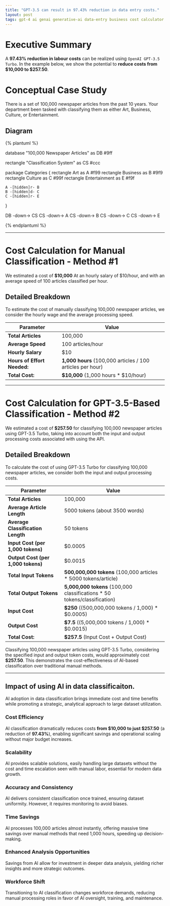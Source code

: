 ```yaml
---
title: "GPT-3.5 can result in 97.43% reduction in data entry costs."
layout: post
tags: gpt-4 ai genai generative-ai data-entry business cost calculator
---
```


# Executive Summary

A **97.43% reduction in labour costs** can be realized using `OpenAI GPT-3.5 Turbo`. In the example below, we show the potential to **reduce costs from $10,000 to $257.50**.

<div id="calculator-root"></div>

<script>
    const calculatorDom = `
<h1>Unit Cost Savings Calculator</h1>
<p>You can use this calculator to see how much money you could save on data entry by using AI. The calculations are based on the case study below.</p>
<br/>
<table>
    <tr>
        <td>Number of Articles</td>
        <td>
            <input type="range" min="1000" max="1000000" value="100000" onInput="onInputChange()" id="numArticles">
            <span id="numArticlesValue">100000</span>
        </td>
    </tr>
    <tr>
        <td>Manual Entry Speed (articles/hour)</td>
        <td>
            <input type="range" min="50" max="200" value="100" onInput="onInputChange()" id="manSpeed">
            <span id="manSpeedValue">100</span> articles per hour
        </td>
    </tr>
    <tr>
        <td>Manual Entry Salary ($/hour)</td>
        <td>
            <input type="range" min="1" max="30" value="10" onInput="onInputChange()" id="manSalary">
            $<span id="manSalaryValue">10</span> per hour
        </td>
    </tr>
    <tr>
        <td>Manual Entry Cost:</td>
        <td><strong>$<span id="estimatedManualCost">10,000</span></strong></td>
    </tr>
    <tr>
        <td>Cost using AI:</td>
        <td><strong>$<span id="estimatedAiCost">257.50</span></strong></td>
    </tr>
    <tr>
        <td>Savings Percentage:</td>
        <td><strong><span id="estimatedPctSavings">--</span>%</strong></td>
    </tr>
</table>
`;


    function calculateManualCost() {
        const numArticles = parseInt(document.getElementById("numArticles").value, 10);
        const manSpeed = parseInt(document.getElementById("manSpeed").value, 10);
        const manSalary = parseInt(document.getElementById("manSalary").value, 10);
        
        const hours = numArticles / manSpeed;
        const cost = hours * manSalary;
        
        return cost;
    }

    function calculateAiCost() {
        const numArticles = parseInt(document.getElementById("numArticles").value, 10);

        const averageInputLength = 5000;
        const totalInputTokens = numArticles * averageInputLength;
        const averageInputCostPer1000Tokens = 0.0005;
        const inputCost = averageInputCostPer1000Tokens * (totalInputTokens / 1000);

        const averageOutputLength = 50;
        const averageOutputCostPer1000Tokens = 0.0015;
        const totalOutputTokens = numArticles * averageOutputLength;
        const outputCost = averageOutputCostPer1000Tokens * (totalOutputTokens / 1000);

        const totalCost = inputCost + outputCost;

        return totalCost;
    }

    function onInputChange() {
        document.getElementById("numArticlesValue").innerText = document.getElementById("numArticles").value;
        document.getElementById("manSpeedValue").innerText = document.getElementById("manSpeed").value;
        document.getElementById("manSalaryValue").innerText = document.getElementById("manSalary").value.toLocaleString("en-US", {minimumFractionDigits: 2, maximumFractionDigits: 2});
        
        const manCost = calculateManualCost();
        const aiCost = calculateAiCost();
        document.getElementById("estimatedManualCost").innerText = manCost.toLocaleString("en-US", {minimumFractionDigits: 2, maximumFractionDigits: 2});
        document.getElementById("estimatedAiCost").innerText = aiCost.toLocaleString("en-US", {minimumFractionDigits: 2, maximumFractionDigits: 2});

        const savingsPct = ((manCost - aiCost) / manCost) * 100;
        document.getElementById("estimatedPctSavings").innerText = savingsPct.toLocaleString("en-US", {minimumFractionDigits: 2, maximumFractionDigits: 2});
    }

    document.addEventListener("DOMContentLoaded", () => {
        document.getElementById("calculator-root").innerHTML = calculatorDom;
        onInputChange(); // Initialize with default values
    });
</script>


# Conceptual Case Study

There is a set of 100,000 newspaper articles from the past 10 years. Your department been tasked with classifying them as either Art, Business, Culture, or Entertainment.

## Diagram

{% plantuml %}

database "100,000 Newspaper Articles" as DB #9ff

rectangle "Classification System" as CS #ccc

package Categories {
    rectangle Art as A #f99
    rectangle Business as B  #9f9
    rectangle Culture as C #99f 
    rectangle Entertainment as E #f9f

    A -[hidden]r- B
    B -[hidden]d- C
    C -[hidden]r- E
}

DB -down-> CS
CS -down-> A
CS -down-> B
CS -down-> C
CS -down-> E


{% endplantuml %}

---

# Cost Calculation for Manual Classification - Method #1

We estimated a cost of **$10,000** At an hourly salary of $10/hour, and with an average speed of 100 articles classified per hour.

## Detailed Breakdown

To estimate the cost of manually classifying 100,000 newspaper articles, we consider the hourly wage and the average processing speed.

| Parameter              | Value             |
|------------------------|-------------------|
| **Total Articles**     | 100,000           |
| **Average Speed**      | 100 articles/hour |
| **Hourly Salary**      | $10               |
|     **Hours of Effort Needed:**                    |    **1,000 hours** (100,000 articles / 100 articles per hour)               |
| **Total Cost:** | **$10,000** (1,000 hours * $10/hour) |

---

# Cost Calculation for GPT-3.5-Based Classification - Method #2

We estimated a cost of **$257.50** for classifying 100,000 newspaper articles using GPT-3.5 Turbo, taking into account both the input and output processing costs associated with using the API.

## Detailed Breakdown

To calculate the cost of using GPT-3.5 Turbo for classifying 100,000 newspaper articles, we consider both the input and output processing costs.

| Parameter                         | Value                                                  |
|-----------------------------------|--------------------------------------------------------|
| **Total Articles**                | 100,000                                                |
| **Average Article Length**        | 5000 tokens (about 3500 words)                         |
| **Average Classification Length** | 50 tokens                                              |
| **Input Cost (per 1,000 tokens)** | $0.0005                                                |
| **Output Cost (per 1,000 tokens)**| $0.0015                                                |
| **Total Input Tokens**            | **500,000,000 tokens** (100,000 articles * 5000 tokens/article)  |
| **Total Output Tokens**           | **5,000,000 tokens** (100,000 classifications * 50 tokens/classification) |
| **Input Cost**                    | **$250** ((500,000,000 tokens / 1,000) * $0.0005)            |
| **Output Cost**                   | **$7.5** ((5,000,000 tokens / 1,000) * $0.0015)             |
| **Total Cost:**                   | **$257.5** (Input Cost + Output Cost)                   |

Classifying 100,000 newspaper articles using GPT-3.5 Turbo, considering the specified input and output token costs, would approximately cost **$257.50**. This demonstrates the cost-effectiveness of AI-based classification over traditional manual methods.


---

## Impact of using AI in data classificaiton.

AI adoption in data classification brings immediate cost and time benefits while promoting a strategic, analytical approach to large dataset utilization.

### Cost Efficiency
AI classification dramatically reduces costs **from $10,000 to just $257.50** (a reduction of **97.43%**), enabling significant savings and operational scaling without major budget increases.

### Scalability
AI provides scalable solutions, easily handling large datasets without the cost and time escalation seen with manual labor, essential for modern data growth.

### Accuracy and Consistency
AI delivers consistent classification once trained, ensuring dataset uniformity. However, it requires monitoring to avoid biases.

### Time Savings
AI processes 100,000 articles almost instantly, offering massive time savings over manual methods that need 1,000 hours, speeding up decision-making.

### Enhanced Analysis Opportunities
Savings from AI allow for investment in deeper data analysis, yielding richer insights and more strategic outcomes.

### Workforce Shift
Transitioning to AI classification changes workforce demands, reducing manual processing roles in favor of AI oversight, training, and maintenance.
